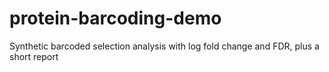 # protein-barcoding-demo
Synthetic barcoded selection analysis with log fold change and FDR, plus a short report
